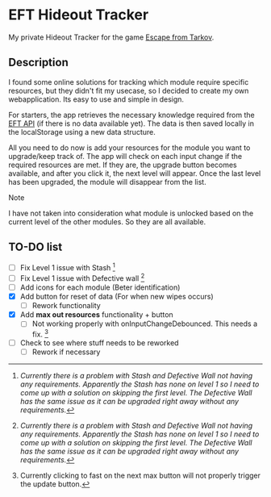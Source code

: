 # EFT Hideout Tracker

My private Hideout Tracker for the game [Escape from Tarkov](https://www.escapefromtarkov.com/).

## Description

I found some online solutions for tracking which module require specific resources, but they didn't fit my usecase, so I decided to create my own webapplication. Its easy to use and simple in design.

For starters, the app retrieves the necessary knowledge required from the [EFT API](https://tarkov.dev/api/) (if there is no data available yet). The data is then saved locally in the localStorage using a new data structure.

All you need to do now is add your resources for the module you want to upgrade/keep track of. The app will check on each input change if the required resources are met. If they are, the upgrade button becomes available, and after you click it, the next level will appear. Once the last level has been upgraded, the module will disappear from the list.

> [!NOTE]
> I have not taken into consideration what module is unlocked based on the current level of the other modules. So they are all available.

## TO-DO list

- [ ] Fix Level 1 issue with Stash [^1]
- [ ] Fix Level 1 issue with Defective wall [^1]
- [ ] Add icons for each module (Beter identification)
- [x] Add button for reset of data (For when new wipes occurs)
  - [ ] Rework functionality
- [x] Add **max out resources** functionality + button
  - [ ] Not working properly with onInputChangeDebounced. This needs a fix. [^2]
- [ ] Check to see where stuff needs to be reworked
  - [ ] Rework if necessary

[^1]: _Currently there is a problem with Stash and Defective Wall not having any requirements. Apparently the Stash has none on level 1 so I need to come up with a solution on skipping the first level. The Defective Wall has the same issue as it can be upgraded right away without any requirements._
[^2]: Currently clicking to fast on the next max button will not properly trigger the update button.
